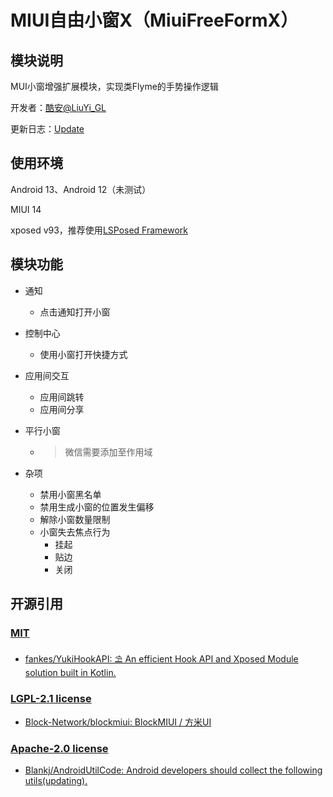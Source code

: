 # MIUI自由小窗X（MiuiFreeFormX）

## 模块说明

MUI小窗增强扩展模块，实现类Flyme的手势操作逻辑

开发者：[酷安@LiuYi_GL](http://www.coolapk.com/u/1735098)

更新日志：[Update](https://github.com/LiuYiGL/MiFreeFormX/blob/master/update_log.md)

## 使用环境

Android 13、Android 12（未测试）

MIUI 14

xposed v93，推荐使用[LSPosed Framework ](https://github.com/LSPosed/LSPosed)

## 模块功能

+ 通知
  + 点击通知打开小窗
  
+ 控制中心
  + 使用小窗打开快捷方式
  
+ 应用间交互
  + 应用间跳转
  + 应用间分享
  
+ 平行小窗

  + > 微信需要添加至作用域


+ 杂项
  + 禁用小窗黑名单
  + 禁用生成小窗的位置发生偏移
  + 解除小窗数量限制
  + 小窗失去焦点行为
    + 挂起
    + 贴边
    + 关闭

## 开源引用

### [MIT](https://choosealicense.com/licenses/mit)

+ [fankes/YukiHookAPI: ⛱️ An efficient Hook API and Xposed Module solution built in Kotlin.](https://github.com/fankes/YukiHookAPI)

### [LGPL-2.1 license](https://github.com/Block-Network/blockmiui/blob/NewApi/LICENSE)

+ [Block-Network/blockmiui: BlockMIUI / 方米UI](https://github.com/Block-Network/blockmiui)

### [Apache-2.0 license](https://github.com/Blankj/AndroidUtilCode/blob/master/LICENSE)

+ [Blankj/AndroidUtilCode: Android developers should collect the following utils(updating).](https://github.com/Blankj/AndroidUtilCode)
